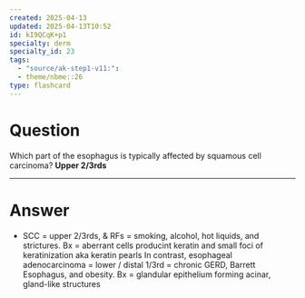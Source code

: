 ```yaml
---
created: 2025-04-13
updated: 2025-04-13T10:52
id: kI9QCqK+p1
specialty: derm
specialty_id: 23
tags:
  - "source/ak-step1-v11:": 
  - theme/nbme::26
type: flashcard
---
```


# Question
Which part of the esophagus is typically affected by squamous cell carcinoma?    **Upper 2/3rds**

---

# Answer
- SCC = upper 2/3rds, & RFs = smoking, alcohol, hot liquids, and strictures. Bx = aberrant cells producint keratin and small foci of keratinization aka keratin pearls  In contrast, esophageal adenocarcinoma = lower / distal 1/3rd = chronic GERD, Barrett Esophagus, and obesity. Bx = glandular epithelium forming acinar, gland-like structures